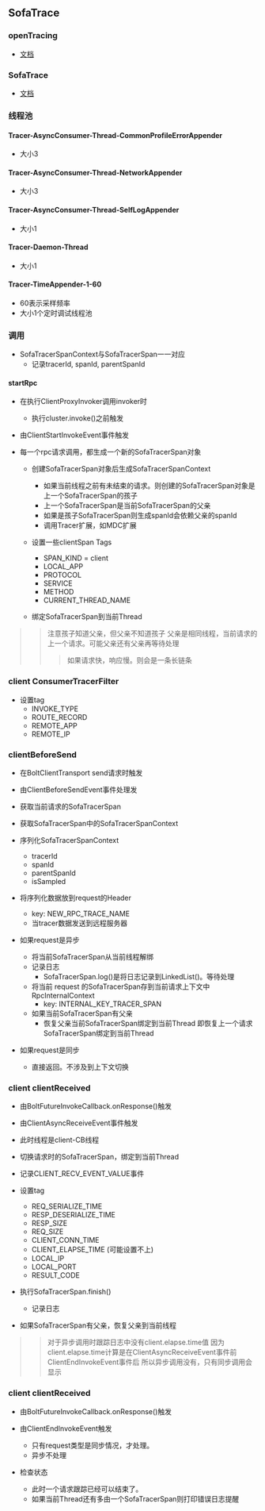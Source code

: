 ## SofaTrace

### openTracing
 * [文档](https://github.com/opentracing-contrib/opentracing-specification-zh)
 
### SofaTrace
 * [文档](https://www.sofastack.tech/sofa-tracer/docs/Home)
 
 
### 线程池
 
#### Tracer-AsyncConsumer-Thread-CommonProfileErrorAppender
 * 大小3
 
#### Tracer-AsyncConsumer-Thread-NetworkAppender
 * 大小3
 
#### Tracer-AsyncConsumer-Thread-SelfLogAppender
 * 大小1
 
#### Tracer-Daemon-Thread
 * 大小1
 
#### Tracer-TimeAppender-1-60  
 * 60表示采样频率
 * 大小1个定时调试线程池
 
 
 
### 调用
 * SofaTracerSpanContext与SofaTracerSpan一一对应
   + 记录tracerId, spanId, parentSpanId
#### startRpc
 * 在执行ClientProxyInvoker调用invoker时
   + 执行cluster.invoke()之前触发
   
 * 由ClientStartInvokeEvent事件触发
 * 每一个rpc请求调用，都生成一个新的SofaTracerSpan对象
   + 创建SofaTracerSpan对象后生成SofaTracerSpanContext
      - 如果当前线程之前有未结束的请求。则创建的SofaTracerSpan对象是上一个SofaTracerSpan的孩子
      - 上一个SofaTracerSpan是当前SofaTracerSpan的父亲
      - 如果是孩子SofaTracerSpan则生成spanId会依赖父亲的spanId
      - 调用Tracer扩展，如MDC扩展
      
   + 设置一些clientSpan Tags
      - SPAN_KIND = client
      - LOCAL_APP
      - PROTOCOL
      - SERVICE
      - METHOD
      - CURRENT_THREAD_NAME
      
   + 绑定SofaTracerSpan到当前Thread
   
>> 注意孩子知道父亲，但父亲不知道孩子
>> 父亲是相同线程，当前请求的上一个请求。可能父亲还有父亲再等待处理
>>> 如果请求快，响应慢。则会是一条长链条
      
### client ConsumerTracerFilter
 * 设置tag
   + INVOKE_TYPE
   + ROUTE_RECORD
   + REMOTE_APP
   + REMOTE_IP
    
### clientBeforeSend
 * 在BoltClientTransport send请求时触发
 * 由ClientBeforeSendEvent事件处理发
 * 获取当前请求的SofaTracerSpan
 * 获取SofaTracerSpan中的SofaTracerSpanContext
 * 序列化SofaTracerSpanContext
   + tracerId
   + spanId
   + parentSpanId
   + isSampled
 * 将序列化数据放到request的Header
   + key: NEW_RPC_TRACE_NAME
   + 当tracer数据发送到远程服务器
 
 * 如果request是异步
   + 将当前SofaTracerSpan从当前线程解绑
   + 记录日志
     - SofaTracerSpan.log()是将日志记录到LinkedList()。等待处理
   + 将当前 request 的SofaTracerSpan存到当前请求上下文中RpcInternalContext
     - key: INTERNAL_KEY_TRACER_SPAN
   + 如果当前SofaTracerSpan有父亲
     - 恢复父亲当前SofaTracerSpan绑定到当前Thread
     即恢复上一个请求SofaTracerSpan绑定到当前Thread
   
 * 如果request是同步
   + 直接返回。不涉及到上下文切换
   
### client clientReceived
 * 由BoltFutureInvokeCallback.onResponse()触发
 * 由ClientAsyncReceiveEvent事件触发 
 * 此时线程是client-CB线程
 * 切换请求时的SofaTracerSpan，绑定到当前Thread
 * 记录CLIENT_RECV_EVENT_VALUE事件
 * 设置tag
   - REQ_SERIALIZE_TIME
   - RESP_DESERIALIZE_TIME
   - RESP_SIZE
   - REQ_SIZE
   - CLIENT_CONN_TIME
   - CLIENT_ELAPSE_TIME (可能设置不上)
   - LOCAL_IP
   - LOCAL_PORT
   - RESULT_CODE
   
 * 执行SofaTracerSpan.finish()
   + 记录日志
   
 * 如果SofaTracerSpan有父亲，恢复父亲到当前线程
 
 >> 对于异步调用时跟踪日志中没有client.elapse.time值
 >> 因为client.elapse.time计算是在ClientAsyncReceiveEvent事件前
 ClientEndInvokeEvent事件后
 >> 所以异步调用没有，只有同步调用会显示
 
### client clientReceived
 * 由BoltFutureInvokeCallback.onResponse()触发
 * 由ClientEndInvokeEvent触发
   + 只有request类型是同步情况，才处理。
   + 异步不处理
   
 * 检查状态
   + 此时一个请求跟踪已经可以结束了。
   + 如果当前Thread还有多由一个SofaTracerSpan则打印错误日志提醒